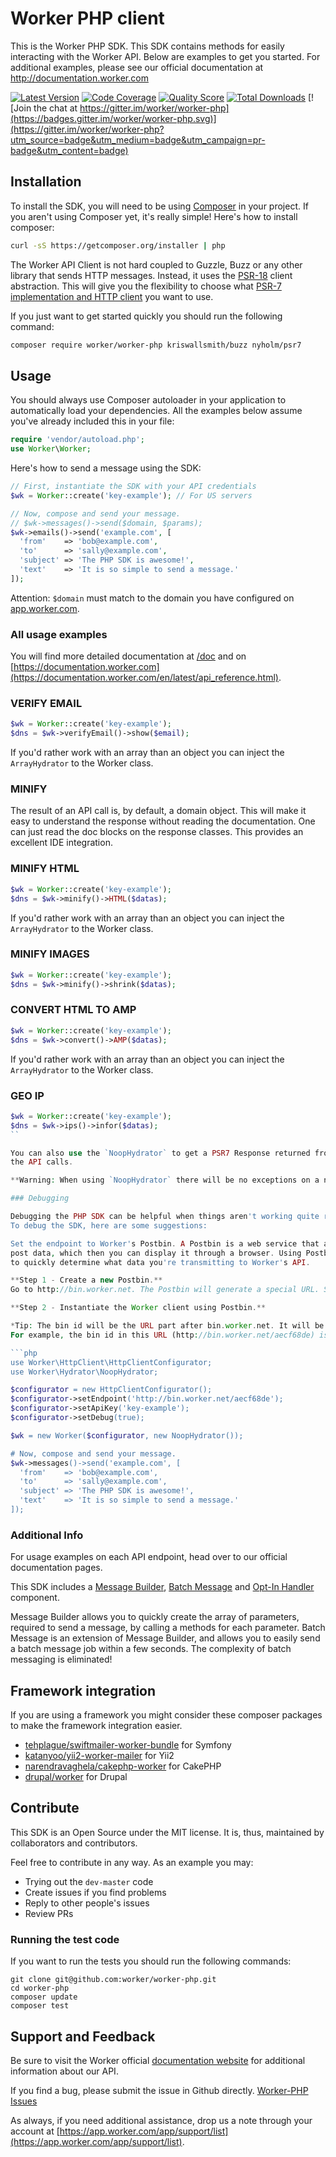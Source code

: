 # Worker PHP client

This is the Worker PHP SDK. This SDK contains methods for easily interacting
with the Worker API. Below are examples to get you started. For additional
examples, please see our official documentation at http://documentation.worker.com

[![Latest Version](https://iwk.shields.io/github/release/worker/worker-php.svg?style=flat-square)](https://github.com/worker/worker-php/releases)
[![Code Coverage](https://iwk.shields.io/scrutinizer/coverage/g/worker/worker-php.svg?style=flat-square)](https://scrutinizer-ci.com/g/worker/worker-php)
[![Quality Score](https://iwk.shields.io/scrutinizer/g/worker/worker-php.svg?style=flat-square)](https://scrutinizer-ci.com/g/worker/worker-php)
[![Total Downloads](https://iwk.shields.io/packagist/dt/worker/worker-php.svg?style=flat-square)](https://packagist.org/packages/worker/worker-php)
[![Join the chat at https://gitter.im/worker/worker-php](https://badges.gitter.im/worker/worker-php.svg)](https://gitter.im/worker/worker-php?utm_source=badge&utm_medium=badge&utm_campaign=pr-badge&utm_content=badge)

## Installation

To install the SDK, you will need to be using [Composer](http://getcomposer.org/)
in your project.
If you aren't using Composer yet, it's really simple! Here's how to install
composer:

```bash
curl -sS https://getcomposer.org/installer | php
```

The Worker API Client is not hard coupled to Guzzle, Buzz or any other library that sends
HTTP messages. Instead, it uses the [PSR-18](https://www.php-fig.org/psr/psr-18/) client abstraction.
This will give you the flexibility to choose what
[PSR-7 implementation and HTTP client](https://packagist.org/providers/php-http/client-implementation)
you want to use.

If you just want to get started quickly you should run the following command:

```bash
composer require worker/worker-php kriswallsmith/buzz nyholm/psr7
```

## Usage

You should always use Composer autoloader in your application to automatically load
your dependencies. All the examples below assume you've already included this in your
file:

```php
require 'vendor/autoload.php';
use Worker\Worker;
```

Here's how to send a message using the SDK:

```php
// First, instantiate the SDK with your API credentials
$wk = Worker::create('key-example'); // For US servers

// Now, compose and send your message.
// $wk->messages()->send($domain, $params);
$wk->emails()->send('example.com', [
  'from'    => 'bob@example.com',
  'to'      => 'sally@example.com',
  'subject' => 'The PHP SDK is awesome!',
  'text'    => 'It is so simple to send a message.'
]);
```

Attention: `$domain` must match to the domain you have configured on [app.worker.com](https://app.worker.com/app/domains).

### All usage examples

You will find more detailed documentation at [/doc](doc/index.md) and on
[https://documentation.worker.com](https://documentation.worker.com/en/latest/api_reference.html).

### VERIFY EMAIL
```php
$wk = Worker::create('key-example');
$dns = $wk->verifyEmail()->show($email);
```

If you'd rather work with an array than an object you can inject the `ArrayHydrator`
to the Worker class.

### MINIFY

The result of an API call is, by default, a domain object. This will make it easy
to understand the response without reading the documentation. One can just read the
doc blocks on the response classes. This provides an excellent IDE integration.

### MINIFY HTML
```php
$wk = Worker::create('key-example');
$dns = $wk->minify()->HTML($datas);
```

If you'd rather work with an array than an object you can inject the `ArrayHydrator`
to the Worker class.

### MINIFY IMAGES
```php
$wk = Worker::create('key-example');
$dns = $wk->minify()->shrink($datas);
```

### CONVERT HTML TO AMP
```php
$wk = Worker::create('key-example');
$dns = $wk->convert()->AMP($datas);
```

If you'd rather work with an array than an object you can inject the `ArrayHydrator`
to the Worker class.

### GEO IP
```php
$wk = Worker::create('key-example');
$dns = $wk->ips()->infor($datas);
``

You can also use the `NoopHydrator` to get a PSR7 Response returned from
the API calls.

**Warning: When using `NoopHydrator` there will be no exceptions on a non-200 response.**

### Debugging

Debugging the PHP SDK can be helpful when things aren't working quite right.
To debug the SDK, here are some suggestions:

Set the endpoint to Worker's Postbin. A Postbin is a web service that allows you to
post data, which then you can display it through a browser. Using Postbin is an easy way
to quickly determine what data you're transmitting to Worker's API.

**Step 1 - Create a new Postbin.**
Go to http://bin.worker.net. The Postbin will generate a special URL. Save that URL.

**Step 2 - Instantiate the Worker client using Postbin.**

*Tip: The bin id will be the URL part after bin.worker.net. It will be random generated letters and numbers.
For example, the bin id in this URL (http://bin.worker.net/aecf68de) is `aecf68de`.*

```php
use Worker\HttpClient\HttpClientConfigurator;
use Worker\Hydrator\NoopHydrator;

$configurator = new HttpClientConfigurator();
$configurator->setEndpoint('http://bin.worker.net/aecf68de');
$configurator->setApiKey('key-example');
$configurator->setDebug(true);

$wk = new Worker($configurator, new NoopHydrator());

# Now, compose and send your message.
$wk->messages()->send('example.com', [
  'from'    => 'bob@example.com',
  'to'      => 'sally@example.com',
  'subject' => 'The PHP SDK is awesome!',
  'text'    => 'It is so simple to send a message.'
]);
```
### Additional Info

For usage examples on each API endpoint, head over to our official documentation
pages.

This SDK includes a [Message Builder](src/Worker/Messages/README.md),
[Batch Message](src/Worker/Messages/README.md) and [Opt-In Handler](src/Worker/Lists/README.md) component.

Message Builder allows you to quickly create the array of parameters, required
to send a message, by calling a methods for each parameter.
Batch Message is an extension of Message Builder, and allows you to easily send
a batch message job within a few seconds. The complexity of
batch messaging is eliminated!

## Framework integration

If you are using a framework you might consider these composer packages to make the framework integration easier.

* [tehplague/swiftmailer-worker-bundle](https://github.com/tehplague/swiftmailer-worker-bundle) for Symfony
* [katanyoo/yii2-worker-mailer](https://github.com/katanyoo/yii2-worker-mailer) for Yii2
* [narendravaghela/cakephp-worker](https://github.com/narendravaghela/cakephp-worker) for CakePHP
* [drupal/worker](https://www.drupal.org/project/worker) for Drupal

## Contribute

This SDK is an Open Source under the MIT license. It is, thus, maintained by collaborators and contributors.

Feel free to contribute in any way. As an example you may:
* Trying out the `dev-master` code
* Create issues if you find problems
* Reply to other people's issues
* Review PRs

### Running the test code

If you want to run the tests you should run the following commands:

```terminal
git clone git@github.com:worker/worker-php.git
cd worker-php
composer update
composer test
```

## Support and Feedback

Be sure to visit the Worker official
[documentation website](http://documentation.worker.com/) for additional
information about our API.

If you find a bug, please submit the issue in Github directly.
[Worker-PHP Issues](https://github.com/worker/worker-php/issues)

As always, if you need additional assistance, drop us a note through your account at
[https://app.worker.com/app/support/list](https://app.worker.com/app/support/list).
